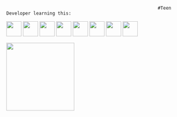                                                             #Teen Developer learning this:

<img loading='lazy' src='https://cdn.jsdelivr.net/gh/devicons/devicon@latest/icons/html5/html5-original-wordmark.svg' width="40" height="40"> <img loading='lazy' src='https://cdn.jsdelivr.net/gh/devicons/devicon@latest/icons/css3/css3-original-wordmark.svg' width="40" height="40"> <img loading='lazy' src='https://cdn.jsdelivr.net/gh/devicons/devicon@latest/icons/javascript/javascript-original.svg' width="40" height="40"> <img loading ='lazy' 
src='https://cdn.jsdelivr.net/gh/devicons/devicon@latest/icons/typescript/typescript-original.svg' width="40" height="40"> <img loading='lazy' src='https://cdn.jsdelivr.net/gh/devicons/devicon@latest/icons/react/react-original.svg' width="40" height="40"> <img loading='lazy' src='https://cdn.jsdelivr.net/gh/devicons/devicon@latest/icons/php/php-original.svg' width="40" height="40"> 
            <img src="https://cdn.jsdelivr.net/gh/devicons/devicon@latest/icons/nextjs/nextjs-original.svg" width="40" height="40" />
            <img src="https://cdn.jsdelivr.net/gh/devicons/devicon@latest/icons/sass/sass-original.svg" width="40" height="40" />
          


<div>
<a href="https://github.com/Babiel09">
<img loading="lazy" height="180em" src="https://github-readme-stats.vercel.app/api/top-langs/?username=Babiel09&layout=compact&langs_count=7&theme=dracula"/>
</div>
